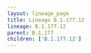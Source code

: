 ```yaml
---
layout: lineage_page
title: Lineage B.1.177.12
lineage: B.1.177.12
parent: B.1.177
children: ['B.1.177.12']
---
```

